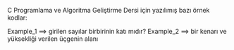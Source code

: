 C Programlama ve Algoritma Geliştirme Dersi için yazılımış bazı örnek kodlar:

Example_1 ==> girilen sayılar birbirinin katı mıdır?
Example_2 ==> bir kenarı ve yüksekliği verilen üçgenin alanı

